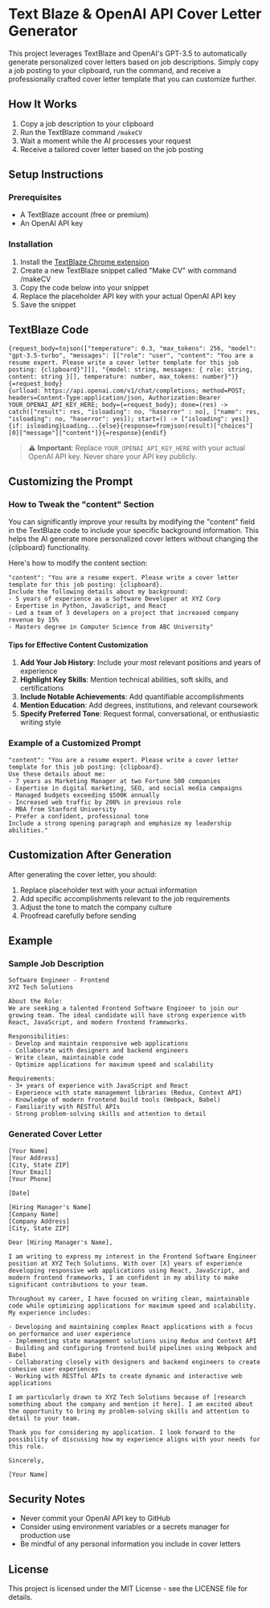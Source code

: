 # Text Blaze & OpenAI API Cover Letter Generator

This project leverages TextBlaze and OpenAI's GPT-3.5 to automatically generate personalized cover letters based on job descriptions. Simply copy a job posting to your clipboard, run the command, and receive a professionally crafted cover letter template that you can customize further.

## How It Works

1. Copy a job description to your clipboard
2. Run the TextBlaze command `/makeCV`
3. Wait a moment while the AI processes your request
4. Receive a tailored cover letter based on the job posting

## Setup Instructions

### Prerequisites

- A TextBlaze account (free or premium)
- An OpenAI API key

### Installation

1. Install the [TextBlaze Chrome extension](https://chrome.google.com/webstore/detail/text-blaze/idgadaccgipmpannjkmfddolnnhmeklj)
2. Create a new TextBlaze snippet called "Make CV" with command /makeCV
3. Copy the code below into your snippet
4. Replace the placeholder API key with your actual OpenAI API key
5. Save the snippet

## TextBlaze Code

```
{request_body=tojson(["temperature": 0.3, "max_tokens": 256, "model": "gpt-3.5-turbo", "messages": [["role": "user", "content": "You are a resume expert. Please write a cover letter template for this job posting: {clipboard}"]]], "{model: string, messages: { role: string, content: string }[], temperature: number, max_tokens: number}")}
{=request_body}
{urlload: https://api.openai.com/v1/chat/completions; method=POST; headers=Content-Type:application/json, Authorization:Bearer YOUR_OPENAI_API_KEY_HERE; body={=request_body}; done=(res) -> catch(["result": res, "isloading": no, "haserror" : no], ["name": res, "isloading": no, "haserror": yes]); start=() -> ["isloading": yes]}
{if: isloading}Loading...{else}{response=fromjson(result)["choices"][0]["message"]["content"]}{=response}{endif}
```

> ⚠️ **Important**: Replace `YOUR_OPENAI_API_KEY_HERE` with your actual OpenAI API key. Never share your API key publicly.

## Customizing the Prompt

### How to Tweak the "content" Section

You can significantly improve your results by modifying the "content" field in the TextBlaze code to include your specific background information. This helps the AI generate more personalized cover letters without changing the {clipboard} functionality.

Here's how to modify the content section:

```
"content": "You are a resume expert. Please write a cover letter template for this job posting: {clipboard}. 
Include the following details about my background:
- 5 years of experience as a Software Developer at XYZ Corp
- Expertise in Python, JavaScript, and React
- Led a team of 3 developers on a project that increased company revenue by 15%
- Masters degree in Computer Science from ABC University"
```

#### Tips for Effective Content Customization

1. **Add Your Job History**: Include your most relevant positions and years of experience
2. **Highlight Key Skills**: Mention technical abilities, soft skills, and certifications
3. **Include Notable Achievements**: Add quantifiable accomplishments
4. **Mention Education**: Add degrees, institutions, and relevant coursework
5. **Specify Preferred Tone**: Request formal, conversational, or enthusiastic writing style

### Example of a Customized Prompt

```
"content": "You are a resume expert. Please write a cover letter template for this job posting: {clipboard}.
Use these details about me:
- 7 years as Marketing Manager at two Fortune 500 companies
- Expertise in digital marketing, SEO, and social media campaigns
- Managed budgets exceeding $500K annually
- Increased web traffic by 200% in previous role
- MBA from Stanford University
- Prefer a confident, professional tone
Include a strong opening paragraph and emphasize my leadership abilities."
```

## Customization After Generation

After generating the cover letter, you should:

1. Replace placeholder text with your actual information
2. Add specific accomplishments relevant to the job requirements
3. Adjust the tone to match the company culture
4. Proofread carefully before sending

## Example

### Sample Job Description

```
Software Engineer - Frontend
XYZ Tech Solutions

About the Role:
We are seeking a talented Frontend Software Engineer to join our growing team. The ideal candidate will have strong experience with React, JavaScript, and modern frontend frameworks.

Responsibilities:
- Develop and maintain responsive web applications
- Collaborate with designers and backend engineers
- Write clean, maintainable code
- Optimize applications for maximum speed and scalability

Requirements:
- 3+ years of experience with JavaScript and React
- Experience with state management libraries (Redux, Context API)
- Knowledge of modern frontend build tools (Webpack, Babel)
- Familiarity with RESTful APIs
- Strong problem-solving skills and attention to detail
```

### Generated Cover Letter

```
[Your Name]
[Your Address]
[City, State ZIP]
[Your Email]
[Your Phone]

[Date]

[Hiring Manager's Name]
[Company Name]
[Company Address]
[City, State ZIP]

Dear [Hiring Manager's Name],

I am writing to express my interest in the Frontend Software Engineer position at XYZ Tech Solutions. With over [X] years of experience developing responsive web applications using React, JavaScript, and modern frontend frameworks, I am confident in my ability to make significant contributions to your team.

Throughout my career, I have focused on writing clean, maintainable code while optimizing applications for maximum speed and scalability. My experience includes:

- Developing and maintaining complex React applications with a focus on performance and user experience
- Implementing state management solutions using Redux and Context API
- Building and configuring frontend build pipelines using Webpack and Babel
- Collaborating closely with designers and backend engineers to create cohesive user experiences
- Working with RESTful APIs to create dynamic and interactive web applications

I am particularly drawn to XYZ Tech Solutions because of [research something about the company and mention it here]. I am excited about the opportunity to bring my problem-solving skills and attention to detail to your team.

Thank you for considering my application. I look forward to the possibility of discussing how my experience aligns with your needs for this role.

Sincerely,

[Your Name]
```

## Security Notes

- Never commit your OpenAI API key to GitHub
- Consider using environment variables or a secrets manager for production use
- Be mindful of any personal information you include in cover letters

## License

This project is licensed under the MIT License - see the LICENSE file for details.

